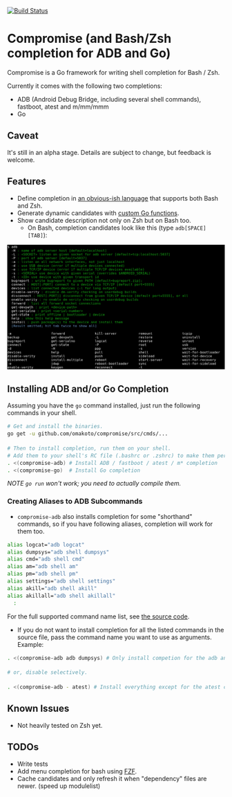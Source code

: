 [![Build Status](https://travis-ci.org/omakoto/compromise.svg?branch=master)](https://travis-ci.org/omakoto/compromise)
# Compromise (and Bash/Zsh completion for ADB and Go)

Compromise is a Go framework for writing shell completion for Bash / Zsh.

Currently it comes with the following two completions:

 - ADB (Android Debug Bridge, including several shell commands), fastboot, atest and m/mm/mmm
 - Go

## Caveat
 It's still in an alpha stage. Details are subject to change, but feedback is welcome.

## Features

 - Define completion in [an obvious-ish language](src/cmds/compromise-go/go.go) that supports both Bash and Zsh.
 - Generate dynamic candidates with [custom Go functions](src/cmds/compromise-adb/adb.go).
 - Show candidate description not only on Zsh but on Bash too.
   - On Bash, completion candidates look like this (type `adb[SPACE][TAB]`):
 <img src="https://raw.githubusercontent.com/omakoto/compromise/master/img/compromise-adb.png" width=600>
 
## Installing ADB and/or Go Completion

Assuming you have the `go` command installed, just run the following commands in your shell.
```bash
# Get and install the binaries.
go get -u github.com/omakoto/compromise/src/cmds/...

# Then to install completion, run them on your shell.
# Add them to your shell's RC file (.bashrc or .zshrc) to make them persistent.
. <(compromise-adb) # Install ADB / fastboot / atest / m* completion
. <(compromise-go)  # Install Go completion
```
 
 *NOTE `go run` won't work; you need to actually compile them.*
 
### Creating Aliases to ADB Subcommands
 - `compromise-adb` also installs completion for some "shorthand" commands,
so if you have following aliases, completion will work for them too.

```bash
alias logcat="adb logcat"
alias dumpsys="adb shell dumpsys"
alias cmd="adb shell cmd"
alias am="adb shell am"
alias pm="adb shell pm"
alias settings="adb shell settings"
alias akill="adb shell akill"
alias akillall="adb shell akillall"
  :
```  
For the full supported command name list, see [the source code](src/cmds/compromise-adb/adb.go).
 
 - If you do not want to install completion for all the listed commands
   in the source file, pass the command name you want to use as arguments. Example: 

```bash
. <(compromise-adb adb dumpsys) # Only install competion for the adb and dumpsys commands.  

# or, disable selectively.

. <(compromise-adb - atest) # Install everything except for the atest completion.  
```

## Known Issues

 - Not heavily tested on Zsh yet.

## TODOs
 - Write tests
 - Add menu completion for bash using [FZF](https://github.com/junegunn/fzf).
 - Cache candidates and only refresh it when "dependency" files are newer. (speed up modulelist)
 

